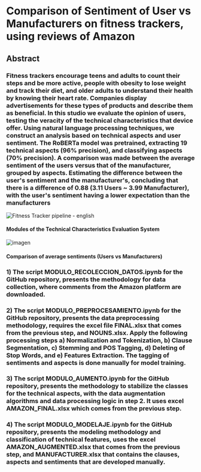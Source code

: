 # Comparison of Sentiment of User vs Manufacturers on fitness trackers, using reviews of Amazon

## Abstract

### Fitness trackers encourage teens and adults to count their steps and be more active, people with obesity to lose weight and track their diet, and older adults to understand their health by knowing their heart rate. Companies display advertisements for these types of products and describe them as beneficial. In this studio we evaluate the opinion of users, testing the veracity of the technical characteristics that device offer. Using natural language processing techniques, we construct an analysis based on technical aspects and user sentiment. The RoBERTa model was pretrained, extracting 19 technical aspects (96% precision), and classifying aspects (70% precision). A comparison was made between the average sentiment of the users versus that of the manufacturer, grouped by aspects. Estimating the difference between the user's sentiment and the manufacturer's, concluding that there is a difference of 0.88 (3.11 Users ~ 3.99 Manufacturer), with the user's sentiment having a lower expectation than the manufacturers



![Fitness Tracker pipeline - english](https://user-images.githubusercontent.com/36687480/213279659-e95f02e7-ff07-4e48-be94-26a94c409464.jpeg)
#### Modules of the Technical Characteristics Evaluation System


![imagen](https://user-images.githubusercontent.com/36687480/213280478-d082ef9e-06ab-4b3f-9e0b-860e950a401a.png)
#### Comparison of average sentiments (Users vs Manufacturers)


### 1) The script MODULO_RECOLECCION_DATOS.ipynb for the GitHub repository, presents the methodology for data collection, where comments from the Amazon platform are downloaded.

### 2) The script MODULO_PREPROCESAMIENTO.ipynb for the GitHub repository, presents the data preprocessing methodology, requires the excel file FINAL.xlsx that comes from the previous step, and NOUNS.xlsx. Apply the following processing steps a) Normalization and Tokenization, b) Clause Segmentation, c) Stemming and POS Tagging, d) Deleting of Stop Words, and e) Features Extraction. The tagging of sentiments and aspects is done manually for model training.

### 3) The script MODULO_AUMENTO.ipynb for the GitHub repository, presents the methodology to stabilize the classes for the technical aspects, with the data augmentation algorithms and data processing logic in step 2. It uses excel AMAZON_FINAL.xlsx which comes from the previous step.

### 4) The script MODULO_MODELAJE.ipynb for the GitHub repository, presents the modeling methodology and classification of technical features, uses the excel AMAZON_AUGMENTED.xlsx that comes from the previous step, and MANUFACTURER.xlsx that contains the clauses, aspects and sentiments that are developed manually.
